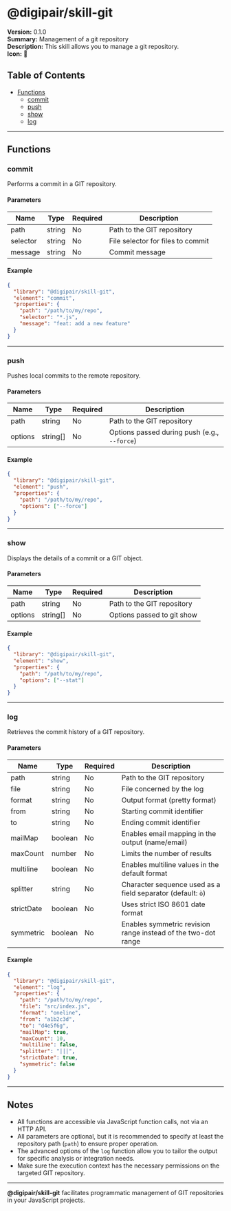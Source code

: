 # @digipair/skill-git

**Version:** 0.1.0  
**Summary:** Management of a git repository  
**Description:** This skill allows you to manage a git repository.  
**Icon:** 💾

## Table of Contents

- [Functions](#functions)
  - [commit](#commit)
  - [push](#push)
  - [show](#show)
  - [log](#log)

---

## Functions

### commit

Performs a commit in a GIT repository.

#### Parameters

| Name     | Type   | Required | Description                       |
| -------- | ------ | -------- | --------------------------------- |
| path     | string | No       | Path to the GIT repository        |
| selector | string | No       | File selector for files to commit |
| message  | string | No       | Commit message                    |

#### Example

```json
{
  "library": "@digipair/skill-git",
  "element": "commit",
  "properties": {
    "path": "/path/to/my/repo",
    "selector": "*.js",
    "message": "feat: add a new feature"
  }
}
```

---

### push

Pushes local commits to the remote repository.

#### Parameters

| Name    | Type     | Required | Description                                  |
| ------- | -------- | -------- | -------------------------------------------- |
| path    | string   | No       | Path to the GIT repository                   |
| options | string[] | No       | Options passed during push (e.g., `--force`) |

#### Example

```json
{
  "library": "@digipair/skill-git",
  "element": "push",
  "properties": {
    "path": "/path/to/my/repo",
    "options": ["--force"]
  }
}
```

---

### show

Displays the details of a commit or a GIT object.

#### Parameters

| Name    | Type     | Required | Description                |
| ------- | -------- | -------- | -------------------------- |
| path    | string   | No       | Path to the GIT repository |
| options | string[] | No       | Options passed to git show |

#### Example

```json
{
  "library": "@digipair/skill-git",
  "element": "show",
  "properties": {
    "path": "/path/to/my/repo",
    "options": ["--stat"]
  }
}
```

---

### log

Retrieves the commit history of a GIT repository.

#### Parameters

| Name       | Type    | Required | Description                                                   |
| ---------- | ------- | -------- | ------------------------------------------------------------- |
| path       | string  | No       | Path to the GIT repository                                    |
| file       | string  | No       | File concerned by the log                                     |
| format     | string  | No       | Output format (pretty format)                                 |
| from       | string  | No       | Starting commit identifier                                    |
| to         | string  | No       | Ending commit identifier                                      |
| mailMap    | boolean | No       | Enables email mapping in the output (name/email)              |
| maxCount   | number  | No       | Limits the number of results                                  |
| multiline  | boolean | No       | Enables multiline values in the default format                |
| splitter   | string  | No       | Character sequence used as a field separator (default: `ò`)   |
| strictDate | boolean | No       | Uses strict ISO 8601 date format                              |
| symmetric  | boolean | No       | Enables symmetric revision range instead of the two-dot range |

#### Example

```json
{
  "library": "@digipair/skill-git",
  "element": "log",
  "properties": {
    "path": "/path/to/my/repo",
    "file": "src/index.js",
    "format": "oneline",
    "from": "a1b2c3d",
    "to": "d4e5f6g",
    "mailMap": true,
    "maxCount": 10,
    "multiline": false,
    "splitter": "|||",
    "strictDate": true,
    "symmetric": false
  }
}
```

---

## Notes

- All functions are accessible via JavaScript function calls, not via an HTTP API.
- All parameters are optional, but it is recommended to specify at least the repository path (`path`) to ensure proper operation.
- The advanced options of the `log` function allow you to tailor the output for specific analysis or integration needs.
- Make sure the execution context has the necessary permissions on the targeted GIT repository.

---

**@digipair/skill-git** facilitates programmatic management of GIT repositories in your JavaScript projects.

